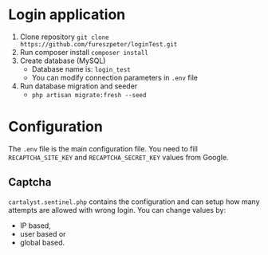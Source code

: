 # Login application

1. Clone repository
    `git clone https://github.com/fureszpeter/loginTest.git`
2. Run composer install
    `composer install`
3. Create database (MySQL)
    - Database name is: `login_test`
    - You can modify connection parameters in `.env` file
4. Run database migration and seeder
    - `php artisan migrate:fresh --seed`
    
# Configuration

The `.env` file is the main configuration file. You need to fill `RECAPTCHA_SITE_KEY` and `RECAPTCHA_SECRET_KEY` values from Google.

## Captcha

`cartalyst.sentinel.php` contains the configuration and can setup how many attempts are allowed with wrong login.
You can change values by:
 - IP based, 
 - user based or 
 - global based.

